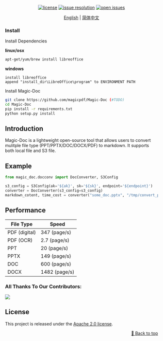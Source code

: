 
<div id="top"></div>
<div align="center">

[![license](./assets/license.svg)](https://github.com/magicpdf/Magic-Doc/tree/main/LICENSE)
[![issue resolution](https://img.shields.io/github/issues-closed-raw/magicpdf/Magic-Doc)](https://github.com/magicpdf/Magic-Doc/issues)
[![open issues](https://img.shields.io/github/issues-raw/magicpdf/Magic-Doc)](https://github.com/magicpdf/Magic-Doc/issues)

[English](READMD.md) | [简体中文](README_zh-CN.md)

</div>

<div align="center">

</div>


### Install

Install Dependencies

**linux/osx** 

```bash
apt-get/yum/brew install libreoffice
```

**windows**
```text
install libreoffice 
append "install_dir\LibreOffice\program" to ENVIRONMENT PATH
```


Install Magic-Doc

```bash
git clone https://github.com/magicpdf/Magic-Doc (#TODO)
cd Magic-Doc
pip install -r requirements.txt
python setup.py install
```


## Introduction

Magic-Doc is a lightweight open-source tool that allows users to convert mulitple file type (PPT/PPTX/DOC/DOCX/PDF) to markdown. It supports both local file and S3 file.


## Example
```python
from magic_doc.docconv import DocConverter, S3Config

s3_config = S3Config(ak='${ak}', sk='${sk}', endpoint='${endpoint}')
converter = DocConverter(s3_config=s3_config)
markdown_cotent, time_cost = converter("some_doc.pptx", "/tmp/convert_progress.txt", conv_timeout=300)
```

## Performance

| File Type        | Speed | 
| ------------------ | -------- | 
| PDF (digital)        | 347 (page/s) | 
| PDF (OCR)           | 2.7 (page/s)  |   #TODO 需要更新为多线程版本的 OCR 识别程序
| PPT                 | 20 (page/s)   | 
| PPTX                | 149 (page/s)   | 
| DOC                 | 600 (page/s)   | 
| DOCX                | 1482 (page/s)   | 

### All Thanks To Our Contributors:

<a href="https://github.com/magicpdf/Magic-Doc/graphs/contributors">
  <img src="https://contrib.rocks/image?repo=magicpdf/Magic-Doc" />
</a>

## License

This project is released under the [Apache 2.0 license](LICENSE).

<p align="right"><a href="#top">🔼 Back to top</a></p>
